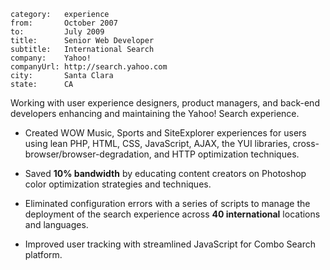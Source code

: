 ~~~
category:   experience
from:       October 2007
to:         July 2009
title:      Senior Web Developer
subtitle:   International Search
company:    Yahoo!
companyUrl: http://search.yahoo.com
city:       Santa Clara
state:      CA
~~~
Working with user experience designers, product managers, and back-end
developers enhancing and maintaining the Yahoo! Search experience.

- Created WOW Music, Sports and SiteExplorer experiences for users using lean
  PHP, HTML, CSS, JavaScript, AJAX, the YUI libraries,
  cross-browser/browser-degradation, and HTTP optimization techniques.

- Saved **10% bandwidth** by educating content creators on Photoshop color
  optimization strategies and techniques.

- Eliminated configuration errors with a series of scripts to manage the
  deployment of the search experience across **40 international** locations and
  languages.

- Improved user tracking with streamlined JavaScript for Combo Search platform.

